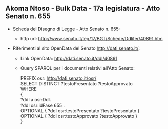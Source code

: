 ## Akoma Ntoso - Bulk Data - 17a legislatura - Atto Senato n. 655 ##

* Scheda del Disegno di Legge - Atto Senato n. 655:
	* http url: http://www.senato.it/leg/17/BGT/Schede/Ddliter/40891.htm

* Riferimenti al sito OpenData del Senato http://dati.senato.it/:
	* Link OpenData: http://dati.senato.it/ddl/40891
	* Query SPARQL per i documenti relativi all'Atto Senato:

        PREFIX osr: <http://dati.senato.it/osr/>  
		SELECT DISTINCT ?testoPresentato ?testoApprovato  
		WHERE  
		{  
		    ?ddl a osr:Ddl.  
		    ?ddl osr:idFase 655 .  
		    OPTIONAL { ?ddl osr:testoPresentato ?testoPresentato }  
		    OPTIONAL { ?ddl osr:testoApprovato ?testoApprovato }  
		}
		